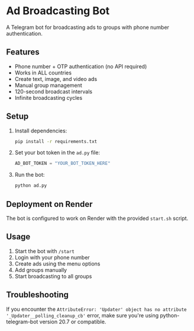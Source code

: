 # Ad Broadcasting Bot

A Telegram bot for broadcasting ads to groups with phone number authentication.

## Features

- Phone number + OTP authentication (no API required)
- Works in ALL countries
- Create text, image, and video ads
- Manual group management
- 120-second broadcast intervals
- Infinite broadcasting cycles

## Setup

1. Install dependencies:
   ```bash
   pip install -r requirements.txt
   ```

2. Set your bot token in the `ad.py` file:
   ```python
   AD_BOT_TOKEN = "YOUR_BOT_TOKEN_HERE"
   ```

3. Run the bot:
   ```bash
   python ad.py
   ```

## Deployment on Render

The bot is configured to work on Render with the provided `start.sh` script.

## Usage

1. Start the bot with `/start`
2. Login with your phone number
3. Create ads using the menu options
4. Add groups manually
5. Start broadcasting to all groups

## Troubleshooting

If you encounter the `AttributeError: 'Updater' object has no attribute '_Updater__polling_cleanup_cb'` error, make sure you're using python-telegram-bot version 20.7 or compatible.
